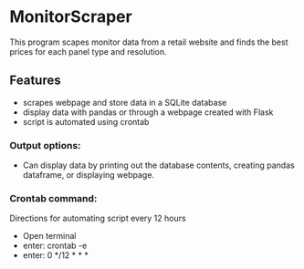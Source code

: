 # MonitorScraper

This program scapes monitor data from a retail website and finds the best prices for each panel type and resolution.

## Features
- scrapes webpage and store data in a SQLite database
- display data with pandas or through a webpage created with Flask
- script is automated using crontab


### Output options:
- Can display data by printing out the database contents, creating pandas dataframe, or displaying webpage.

### Crontab command:
Directions for automating script every 12 hours
- Open terminal 
- enter: crontab -e
- enter: 0 */12 * * * <python path> <script path> >> <output_file path>
- save and quit

Verify by typing crontab -l in the terminal

## Technologies Used
- **Language**: Python, HTML, CSS
- **Database**: SQLite

## License
This project is licensed under the MIT License.
